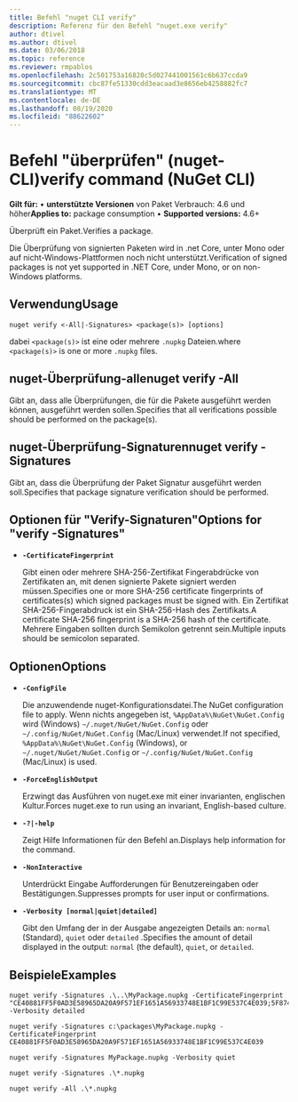 ```yaml
---
title: Befehl "nuget CLI verify"
description: Referenz für den Befehl "nuget.exe verify"
author: dtivel
ms.author: dtivel
ms.date: 03/06/2018
ms.topic: reference
ms.reviewer: rmpablos
ms.openlocfilehash: 2c501753a16820c5d027441001561c6b637ccda9
ms.sourcegitcommit: cbc87fe51330cdd3eacaad3e8656eb4258882fc7
ms.translationtype: MT
ms.contentlocale: de-DE
ms.lasthandoff: 08/19/2020
ms.locfileid: "88622602"
---
```

# <a name="verify-command-nuget-cli"></a><span data-ttu-id="251f5-103">Befehl "überprüfen" (nuget-CLI)</span><span class="sxs-lookup"><span data-stu-id="251f5-103">verify command (NuGet CLI)</span></span>

<span data-ttu-id="251f5-104">**Gilt für:** &bullet; **unterstützte Versionen** von Paket Verbrauch: 4.6 und höher</span><span class="sxs-lookup"><span data-stu-id="251f5-104">**Applies to:** package consumption &bullet; **Supported versions:** 4.6+</span></span>

<span data-ttu-id="251f5-105">Überprüft ein Paket.</span><span class="sxs-lookup"><span data-stu-id="251f5-105">Verifies a package.</span></span>

<span data-ttu-id="251f5-106">Die Überprüfung von signierten Paketen wird in .net Core, unter Mono oder auf nicht-Windows-Plattformen noch nicht unterstützt.</span><span class="sxs-lookup"><span data-stu-id="251f5-106">Verification of signed packages is not yet supported in .NET Core, under Mono, or on non-Windows platforms.</span></span>

## <a name="usage"></a><span data-ttu-id="251f5-107">Verwendung</span><span class="sxs-lookup"><span data-stu-id="251f5-107">Usage</span></span>

```cli
nuget verify <-All|-Signatures> <package(s)> [options]
```

<span data-ttu-id="251f5-108">dabei `<package(s)>` ist eine oder mehrere `.nupkg` Dateien.</span><span class="sxs-lookup"><span data-stu-id="251f5-108">where `<package(s)>` is one or more `.nupkg` files.</span></span>

## <a name="nuget-verify--all"></a><span data-ttu-id="251f5-109">nuget-Überprüfung-alle</span><span class="sxs-lookup"><span data-stu-id="251f5-109">nuget verify -All</span></span>

<span data-ttu-id="251f5-110">Gibt an, dass alle Überprüfungen, die für die Pakete ausgeführt werden können, ausgeführt werden sollen.</span><span class="sxs-lookup"><span data-stu-id="251f5-110">Specifies that all verifications possible should be performed on the package(s).</span></span>

## <a name="nuget-verify--signatures"></a><span data-ttu-id="251f5-111">nuget-Überprüfung-Signaturen</span><span class="sxs-lookup"><span data-stu-id="251f5-111">nuget verify -Signatures</span></span>

<span data-ttu-id="251f5-112">Gibt an, dass die Überprüfung der Paket Signatur ausgeführt werden soll.</span><span class="sxs-lookup"><span data-stu-id="251f5-112">Specifies that package signature verification should be performed.</span></span>

## <a name="options-for-verify--signatures"></a><span data-ttu-id="251f5-113">Optionen für "Verify-Signaturen"</span><span class="sxs-lookup"><span data-stu-id="251f5-113">Options for "verify -Signatures"</span></span>

- **`-CertificateFingerprint`**

  <span data-ttu-id="251f5-114">Gibt einen oder mehrere SHA-256-Zertifikat Fingerabdrücke von Zertifikaten an, mit denen signierte Pakete signiert werden müssen.</span><span class="sxs-lookup"><span data-stu-id="251f5-114">Specifies one or more SHA-256 certificate fingerprints of certificates(s) which signed packages must be signed with.</span></span> <span data-ttu-id="251f5-115">Ein Zertifikat SHA-256-Fingerabdruck ist ein SHA-256-Hash des Zertifikats.</span><span class="sxs-lookup"><span data-stu-id="251f5-115">A certificate SHA-256 fingerprint is a SHA-256 hash of the certificate.</span></span> <span data-ttu-id="251f5-116">Mehrere Eingaben sollten durch Semikolon getrennt sein.</span><span class="sxs-lookup"><span data-stu-id="251f5-116">Multiple inputs should be semicolon separated.</span></span>

## <a name="options"></a><span data-ttu-id="251f5-117">Optionen</span><span class="sxs-lookup"><span data-stu-id="251f5-117">Options</span></span>

- **`-ConfigFile`**

  <span data-ttu-id="251f5-118">Die anzuwendende nuget-Konfigurationsdatei.</span><span class="sxs-lookup"><span data-stu-id="251f5-118">The NuGet configuration file to apply.</span></span> <span data-ttu-id="251f5-119">Wenn nichts angegeben ist, `%AppData%\NuGet\NuGet.Config` wird (Windows) `~/.nuget/NuGet/NuGet.Config` oder `~/.config/NuGet/NuGet.Config` (Mac/Linux) verwendet.</span><span class="sxs-lookup"><span data-stu-id="251f5-119">If not specified, `%AppData%\NuGet\NuGet.Config` (Windows), or `~/.nuget/NuGet/NuGet.Config` or `~/.config/NuGet/NuGet.Config` (Mac/Linux) is used.</span></span>

- **`-ForceEnglishOutput`**

  <span data-ttu-id="251f5-120">Erzwingt das Ausführen von nuget.exe mit einer invarianten, englischen Kultur.</span><span class="sxs-lookup"><span data-stu-id="251f5-120">Forces nuget.exe to run using an invariant, English-based culture.</span></span>

- **`-?|-help`**

  <span data-ttu-id="251f5-121">Zeigt Hilfe Informationen für den Befehl an.</span><span class="sxs-lookup"><span data-stu-id="251f5-121">Displays help information for the command.</span></span>

- **`-NonInteractive`**

  <span data-ttu-id="251f5-122">Unterdrückt Eingabe Aufforderungen für Benutzereingaben oder Bestätigungen.</span><span class="sxs-lookup"><span data-stu-id="251f5-122">Suppresses prompts for user input or confirmations.</span></span>

- **`-Verbosity [normal|quiet|detailed]`**

  <span data-ttu-id="251f5-123">Gibt den Umfang der in der Ausgabe angezeigten Details an: `normal` (Standard), `quiet` oder `detailed` .</span><span class="sxs-lookup"><span data-stu-id="251f5-123">Specifies the amount of detail displayed in the output: `normal` (the default), `quiet`, or `detailed`.</span></span>

## <a name="examples"></a><span data-ttu-id="251f5-124">Beispiele</span><span class="sxs-lookup"><span data-stu-id="251f5-124">Examples</span></span>

```cli
nuget verify -Signatures .\..\MyPackage.nupkg -CertificateFingerprint "CE40881FF5F0AD3E58965DA20A9F571EF1651A56933748E1BF1C99E537C4E039;5F874AAF47BCB268A19357364E7FBB09D6BF9E8A93E1229909AC5CAC865802E2" -Verbosity detailed

nuget verify -Signatures c:\packages\MyPackage.nupkg -CertificateFingerprint CE40881FF5F0AD3E58965DA20A9F571EF1651A56933748E1BF1C99E537C4E039

nuget verify -Signatures MyPackage.nupkg -Verbosity quiet

nuget verify -Signatures .\*.nupkg

nuget verify -All .\*.nupkg

```